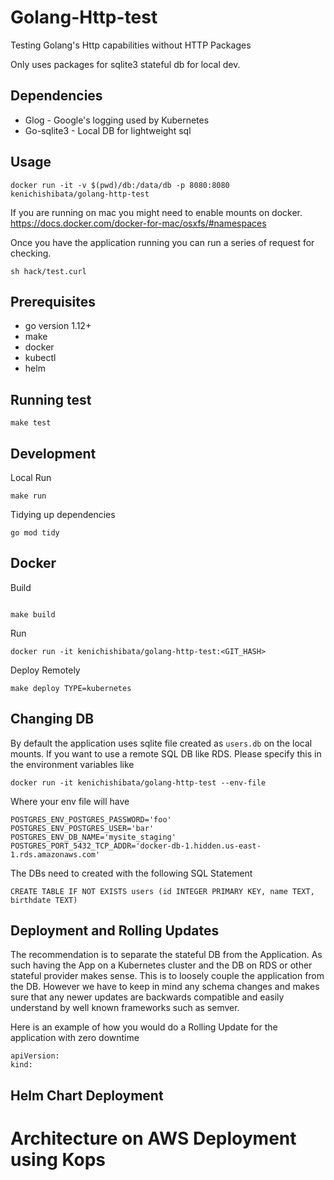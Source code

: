 Golang-Http-test
============

Testing Golang's Http capabilities without HTTP Packages

Only uses packages for sqlite3 stateful db for local dev.

Dependencies
------------
* Glog - Google's logging used by Kubernetes
* Go-sqlite3 - Local DB for lightweight sql

Usage
--------
```
docker run -it -v $(pwd)/db:/data/db -p 8080:8080 kenichishibata/golang-http-test
```
If you are running on mac you might need to enable mounts on docker. https://docs.docker.com/docker-for-mac/osxfs/#namespaces

Once you have the application running you can run a series of request for checking.

```
sh hack/test.curl
```

Prerequisites
------------
* go version 1.12+
* make
* docker
* kubectl 
* helm

Running test
---------------
```
make test
```


Development
------------
Local Run
```
make run
```

Tidying up dependencies
```
go mod tidy
```

Docker
---------
Build
```

make build
```
Run
```
docker run -it kenichishibata/golang-http-test:<GIT_HASH> 
```


Deploy Remotely
```
make deploy TYPE=kubernetes
```

Changing DB 
--------------------
By default the application uses sqlite file created as `users.db` on the local mounts. If you want to use a remote SQL DB like RDS. Please specify this in the environment variables like
```
docker run -it kenichishibata/golang-http-test --env-file 
```
Where your env file will have
```
POSTGRES_ENV_POSTGRES_PASSWORD='foo'
POSTGRES_ENV_POSTGRES_USER='bar'
POSTGRES_ENV_DB_NAME='mysite_staging'
POSTGRES_PORT_5432_TCP_ADDR='docker-db-1.hidden.us-east-1.rds.amazonaws.com'
```

The DBs need to created with the following SQL Statement
```
CREATE TABLE IF NOT EXISTS users (id INTEGER PRIMARY KEY, name TEXT, birthdate TEXT)
```

Deployment and Rolling Updates 
---------------------
The recommendation is to separate the stateful DB from the Application. As such having the App on a Kubernetes cluster and the DB on RDS or other stateful provider makes sense. This is to loosely couple the application from the DB. However we have to keep in mind any schema changes and makes sure that any newer updates are backwards compatible and easily understand by well known frameworks such as semver. 

Here is an example of how you would do a Rolling Update for the application with zero downtime
```
apiVersion:
kind: 
```

Helm Chart Deployment
------------

Architecture on AWS Deployment using Kops
======================
